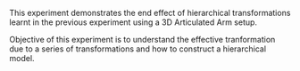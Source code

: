 This experiment demonstrates the end effect of hierarchical transformations learnt in the previous experiment using a 3D Articulated Arm setup.  

Objective of this experiment is to understand the effective tranformation due to a series of transformations and how to construct a hierarchical model.

